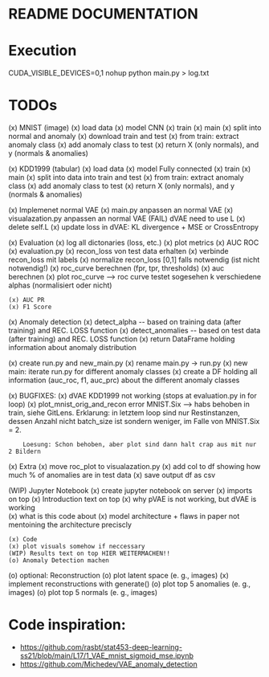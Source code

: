 # README DOCUMENTATION
# Execution
CUDA_VISIBLE_DEVICES=0,1 nohup python main.py > log.txt


# TODOs
(x) MNIST (image)
    (x) load data
    (x) model CNN
    (x) train
    (x) main
    (x) split into normal and anomaly
        (x) download train and test
        (x) from train: extract anomaly class
        (x) add anomaly class to test
        (x) return X (only normals), and y (normals & anomalies)
 
(x) KDD1999 (tabular)
    (x) load data
    (x) model Fully connected
    (x) train
    (x) main
        (x) split into data into train and test
        (x) from train: extract anomaly class
        (x) add anomaly class to test
        (x) return X (only normals), and y (normals & anomalies)

(x) Implemenet normal VAE
    (x) main.py anpassen an normal VAE
    (x) visualazation.py anpassen an normal VAE
    (FAIL) dVAE need to use L
    (x) delete self.L 
    (x) update loss in dVAE: KL divergence + MSE or CrossEntropy



(x) Evaluation
    (x) log all dictonaries (loss, etc.)
    (x) plot metrics
    (x) AUC ROC
        (x) evaluation.py
            (x) recon_loss von test data erhalten
            (x) verbinde recon_loss mit labels
            (x) normalize recon_loss [0,1] falls notwendig (ist nicht notwendig!)
            (x) roc_curve berechnen (fpr, tpr, thresholds)
            (x) auc berechnen
            (x) plot roc_curve 
            --> roc curve testet sogesehen k verschiedene alphas (normalisiert oder nicht) 

    (x) AUC PR
    (x) F1 Score

(x) Anomaly detection
    (x) detect_alpha -- based on training data (after training) and REC. LOSS function
    (x) detect_anomalies -- based on test data (after training) and REC. LOSS function
    (x) return DataFrame holding information about anomaly distribution

(x) create run.py and new_main.py
    (x) rename main.py -> run.py
    (x) new main: iterate run.py for different anomaly classes
    (x) create a DF holding all information (auc_roc, f1, auc_prc) about the different anomaly classes

(x) BUGFIXES: 
    (x) dVAE KDD1999 not working (stops at evaluation.py in for loop)
    (x) plot_mnist_orig_and_recon error MNIST.Six
    --> habs behoben in train, siehe GitLens. 
        Erklarung: in letztem loop sind nur Restinstanzen, dessen Anzahl nicht batch_size ist sondern weniger, im Falle von MNIST.Six = 2.  

        Loesung: Schon behoben, aber plot sind dann halt crap aus mit nur 2 Bildern

(x) Extra
    (x) move roc_plot to visualazation.py
    (x) add col to df showing how much % of anomalies are in test data
    (x) save output df as csv


(WIP) Jupyter Notebook
    (x) create jupyter notebook on server
    (x) imports on top
    (x) Introduction text on top
        (x) why pVAE is not working, but dVAE is working\
        (x) what is this code about
        (x) model architecture + flaws in paper not mentoining the architecture preciscly

    (x) Code
    (x) plot visuals somehow if neccessary
    (WIP) Results text on top HIER WEITERMACHEN!!
    (o) Anomaly Detection machen


(o) optional: Reconstruction
    (o) plot latent space (e. g., images)
    (x) implement reconstructions with generate()
    (o) plot top 5 anomalies (e. g., images)
    (o) plot top 5 normals (e. g., images)


# Code inspiration:
- https://github.com/rasbt/stat453-deep-learning-ss21/blob/main/L17/1_VAE_mnist_sigmoid_mse.ipynb
- https://github.com/Michedev/VAE_anomaly_detection

